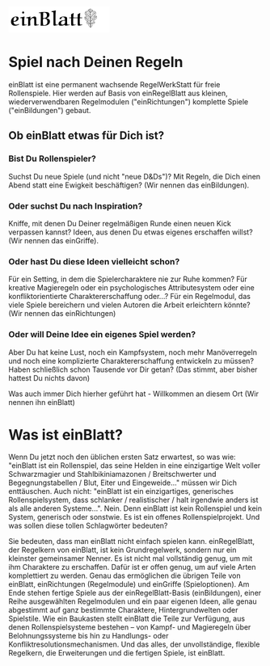 ![einBlattLogo](bilder/einblatt.png)
# Spiel nach Deinen Regeln


einBlatt ist eine permanent wachsende RegelWerkStatt für freie Rollenspiele.
Hier werden auf Basis von einRegelBlatt aus kleinen, wiederverwendbaren Regelmodulen ("einRichtungen") komplette Spiele ("einBildungen") gebaut.

## Ob einBlatt etwas für Dich ist?

### Bist Du Rollenspieler?
Suchst Du neue Spiele (und nicht "neue D&Ds")?
Mit Regeln, die Dich einen Abend statt eine Ewigkeit beschäftigen?
(Wir nennen das einBildungen).

### Oder suchst Du nach Inspiration?
Kniffe, mit denen Du Deiner regelmäßigen Runde einen neuen Kick verpassen kannst?
Ideen, aus denen Du etwas eigenes erschaffen willst?
(Wir nennen das einGriffe).

### Oder hast Du diese Ideen vielleicht schon?
Für ein Setting, in dem die Spielercharaktere nie zur Ruhe kommen?
Für kreative Magieregeln oder ein psychologisches Attributesystem oder eine konfliktorientierte Charaktererschaffung oder...?
Für ein Regelmodul, das viele Spiele bereichern und vielen Autoren die Arbeit erleichtern könnte?
(Wir nennen das einRichtungen)

### Oder will Deine Idee ein eigenes Spiel werden?
Aber Du hat keine Lust, noch ein Kampfsystem, noch mehr Manöverregeln und noch eine komplizierte Charaktererschaffung entwickeln zu müssen?
Haben schließlich schon Tausende vor Dir getan?
(Das stimmt, aber bisher hattest Du nichts davon)

Was auch immer Dich hierher geführt hat -
Willkommen an diesem Ort
(Wir nennen ihn einBlatt)



# Was ist einBlatt?

Wenn Du jetzt noch den üblichen ersten Satz erwartest, so was wie: "einBlatt ist ein Rollenspiel, das seine Helden in eine einzigartige Welt voller Schwarzmagier und Stahlbikiniamazonen / Breitschwerter und Begegnungstabellen / Blut, Eiter und Eingeweide..." müssen wir Dich enttäuschen. Auch nicht: "einBlatt ist ein einzigartiges, generisches Rollenspielsystem, dass schlanker / realistischer / halt irgendwie anders ist als alle anderen Systeme...". Nein. Denn einBlatt ist kein Rollenspiel und kein System, generisch oder sonstwie. Es ist ein offenes Rollenspielprojekt.
Und was sollen diese tollen Schlagwörter bedeuten?

Sie bedeuten, dass man einBlatt nicht einfach spielen kann. einRegelBlatt, der Regelkern von einBlatt, ist kein Grundregelwerk, sondern nur ein kleinster gemeinsamer Nenner. Es ist nicht mal vollständig genug, um mit ihm Charaktere zu erschaffen. Dafür ist er offen genug, um auf viele Arten komplettiert zu werden. Genau das ermöglichen die übrigen Teile von einBlatt, einRichtungen (Regelmodule) und einGriffe (Spieloptionen). Am Ende stehen fertige Spiele aus der einRegelBlatt-Basis (einBildungen), einer Reihe ausgewählten Regelmodulen und ein paar eigenen Ideen, alle genau abgestimmt auf ganz bestimmte Charaktere, Hintergrundwelten oder Spielstile. Wie ein Baukasten stellt einBlatt die Teile zur Verfügung, aus denen Rollenspielsysteme bestehen – von Kampf- und Magieregeln über Belohnungssysteme bis hin zu Handlungs- oder Konfliktresolutionsmechanismen.
Und das alles, der unvollständige, flexible Regelkern, die Erweiterungen und die fertigen Spiele, ist einBlatt.

